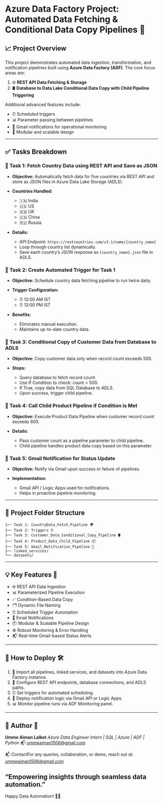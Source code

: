 # Azure Data Factory Project: Automated Data Fetching & Conditional Data Copy Pipelines 🚀

## 📈 Project Overview

This project demonstrates automated data ingestion, transformation, and notification pipelines built using **Azure Data Factory (ADF)**. The core focus areas are:

1. 🌐 **REST API Data Fetching & Storage**
2. 🛢️ **Database to Data Lake Conditional Data Copy with Child Pipeline Triggering**

Additional advanced features include:

* ⏰ Scheduled triggers
* 📊 Parameter passing between pipelines
* 📩 Gmail notifications for operational monitoring
* 📁 Modular and scalable design

---

## ✅ Tasks Breakdown

### 📌 **Task 1: Fetch Country Data using REST API and Save as JSON**

* **Objective:** Automatically fetch data for five countries via REST API and store as JSON files in Azure Data Lake Storage (ADLS).
* **Countries Handled:**

  * 🇮🇳 India
  * 🇺🇸 US
  * 🇬🇧 UK
  * 🇨🇳 China
  * 🇷🇺 Russia
* **Details:**

  * API Endpoint: `https://restcountries.com/v3.1/name/{country_name}`
  * Loop through country list dynamically.
  * Save each country’s JSON response as `{country_name}.json` file in ADLS.

### 📌 **Task 2: Create Automated Trigger for Task 1**

* **Objective:** Schedule country data fetching pipeline to run twice daily.
* **Trigger Configuration:**

  * ⏰ 12:00 AM IST
  * ⏰ 12:00 PM IST
* **Benefits:**

  * Eliminates manual execution.
  * Maintains up-to-date country data.

### 📌 **Task 3: Conditional Copy of Customer Data from Database to ADLS**

* **Objective:** Copy customer data only when record count exceeds 500.
* **Steps:**

  * Query database to fetch record count.
  * Use If Condition to check: count > 500.
  * If True, copy data from SQL Database to ADLS.
  * Upon success, trigger child pipeline.

### 📌 **Task 4: Call Child Product Pipeline if Condition is Met**

* **Objective:** Execute Product Data Pipeline when customer record count exceeds 600.
* **Details:**

  * Pass customer count as a pipeline parameter to child pipeline.
  * Child pipeline handles product data copy based on this parameter.

### 📌 **Task 5: Gmail Notification for Status Update**

* **Objective:** Notify via Gmail upon success or failure of pipelines.
* **Implementation:**

  * Gmail API / Logic Apps used for notifications.
  * Helps in proactive pipeline monitoring.

---

## 📂 Project Folder Structure

```
├── Task 1: CountryData_Fetch_Pipeline 🌍
├── Task 2: Triggers ⏰
├── Task 3: Customer_Data_Conditional_Copy_Pipeline 🛢️
├── Task 4: Product_Data_Child_Pipeline 📦
├── Task 5: Gmail_Notification_Pipeline 📩
├── linked_services/
└── datasets/
```

---

## 💡 Key Features 🌟

* 🌐 REST API Data Ingestion
* 📊 Parameterized Pipeline Execution
* ✅ Condition-Based Data Copy
* 🗂️ Dynamic File Naming
* ⏰ Scheduled Trigger Automation
* 📩 Email Notifications
* 📦 Modular & Scalable Pipeline Design
* ⚙️ Robust Monitoring & Error Handling
* 📬 Real-time Gmail-based Status Alerts

---

## 📖 How to Deploy 🛠️

1. 🔁 Import all pipelines, linked services, and datasets into Azure Data Factory instance.
2. 🔧 Configure REST API endpoints, database connections, and ADLS paths.
3. ⏰ Set triggers for automated scheduling.
4. 📩 Deploy notification logic via Gmail API or Logic Apps.
5. 📊 Monitor pipeline runs via ADF Monitoring panel.

---

## 📧 Author 📇

**Umme Aiman Lalkot**
*Azure Data Engineer Intern | SQL | Azure | ADF | Python*
📬 [ummeaiman1506@gmail.com](mailto:ummeaiman1506@gmail.com)

📬 ContactFor any queries, collaboration, or demo, reach out at: ummeaiman1506@gmail.com

“Empowering insights through seamless data automation.”
---
Happy Data Automation! 🚀🎉
